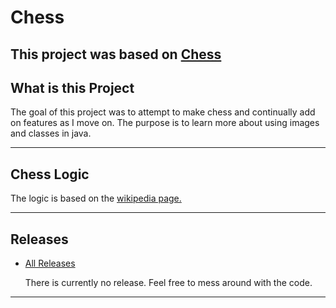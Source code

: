 # Chess
<h2>This project was based on <a href="https://en.wikipedia.org/wiki/Chess">Chess</a></h2>
<h2>What is this Project</h2>
<p>The goal of this project was to attempt to make chess and continually add on features as I move on. The purpose is to learn more about using images and classes in java.</p>
<hr>
<h2>Chess Logic</h2>
<p>The logic is based on the <a href="https://en.wikipedia.org/wiki/Rules_of_chess">wikipedia page.</a></p>
<hr>
<h2>Releases</h2>
<ul>
<li><a href="https://github.com/mbilenko03/Chess/releases">All Releases</a></li>
<p>There is currently no release. Feel free to mess around with the code.</p>
</ul>
<hr>
